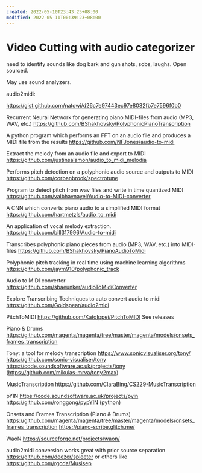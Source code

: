 ```yaml
---
created: 2022-05-10T23:43:25+08:00
modified: 2022-05-11T00:39:23+08:00
---
```


# Video Cutting with audio categorizer

need to identify sounds like dog bark and gun shots, sobs, laughs. Open sourced.

May use sound analyzers.

audio2midi:

https://gist.github.com/natowi/d26c7e97443ec97e8032fb7e7596f0b0

Recurrent Neural Network for generating piano MIDI-files from audio (MP3, WAV, etc.)
https://github.com/BShakhovsky/PolyphonicPianoTranscription

A python program which performs an FFT on an audio file and produces a MIDI file from the results
https://github.com/NFJones/audio-to-midi

Extract the melody from an audio file and export to MIDI
https://github.com/justinsalamon/audio_to_midi_melodia

Performs pitch detection on a polyphonic audio source and outputs to MIDI
https://github.com/corbanbrook/spectrotune

Program to detect pitch from wav files and write in time quantized MIDI
https://github.com/vaibhavnayel/Audio-to-MIDI-converter

A CNN which converts piano audio to a simplified MIDI format
https://github.com/hartmetzls/audio_to_midi

An application of vocal melody extraction.
https://github.com/bill317996/Audio-to-midi

Transcribes polyphonic piano pieces from audio (MP3, WAV, etc.) into MIDI-files
https://github.com/BShakhovsky/PianoAudioToMidi

Polyphonic pitch tracking in real time using machine learning algorithms
https://github.com/jaym910/polyphonic_track

Audio to MIDI converter
https://github.com/sbaeunker/audioToMidiConverter

Explore Transcribing Techniques to auto convert audio to midi
https://github.com/Goldspear/audio2midi

PitchToMIDI
https://github.com/KatoIppei/PitchToMIDI See releases

Piano & Drums
https://github.com/magenta/magenta/tree/master/magenta/models/onsets_frames_transcription

Tony: a tool for melody transcription
https://www.sonicvisualiser.org/tony/ https://github.com/sonic-visualiser/tony https://code.soundsoftware.ac.uk/projects/tony (https://github.com/mikulas-mrva/tony2max)

MusicTranscription
https://github.com/ClaraBing/CS229-MusicTranscription

pYIN
https://code.soundsoftware.ac.uk/projects/pyin https://github.com/ronggong/pypYIN (python)

Onsets and Frames Transcription (Piano & Drums)
https://github.com/magenta/magenta/tree/master/magenta/models/onsets_frames_transcription https://piano-scribe.glitch.me/

WaoN
https://sourceforge.net/projects/waon/

audio2midi conversion works great with prior source separation https://github.com/deezer/spleeter or others like https://github.com/rgcda/Musisep
